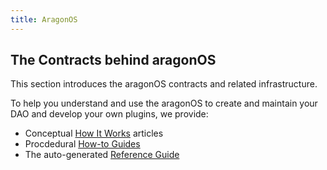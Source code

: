 ```yaml
---
title: AragonOS
---
```


## The Contracts behind aragonOS

This section introduces the aragonOS contracts and related infrastructure.

To help you understand and use the aragonOS to create and maintain your DAO and develop your own plugins, we provide:

- Conceptual [How It Works](01-how-it-works/index.md) articles
- Procdedural [How-to Guides](02-how-to-guides/index.md)
- The auto-generated [Reference Guide](03-reference-guide/index.md)
